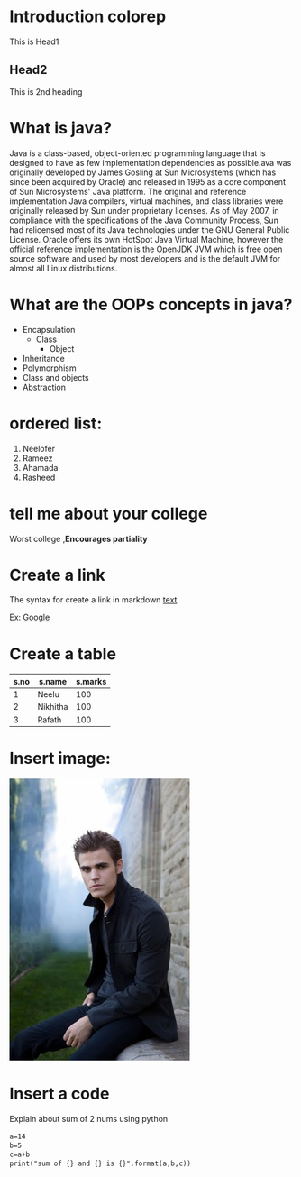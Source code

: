 # Introduction colorep
This is Head1

## Head2
This is 2nd heading

# What is java?
Java is a class-based, object-oriented programming language that is designed to have as few implementation dependencies as possible.ava was originally developed by James Gosling at Sun Microsystems (which has since been acquired by Oracle) and released in 1995 as a core component of Sun Microsystems' Java platform. The original and reference implementation Java compilers, virtual machines, and class libraries were originally released by Sun under proprietary licenses. As of May 2007, in compliance with the specifications of the Java Community Process, Sun had relicensed most of its Java technologies under the GNU General Public License. Oracle offers its own HotSpot Java Virtual Machine, however the official reference implementation is the OpenJDK JVM which is free open source software and used by most developers and is the default JVM for almost all Linux distributions.

# What are the OOPs concepts in java?
* Encapsulation 
  * Class
    * Object
* Inheritance
* Polymorphism
* Class and objects
* Abstraction

# ordered list:
1. Neelofer
2. Rameez
3. Ahamada
4. Rasheed

# tell me about your college
Worst college ,**Encourages partiality** 

# Create a link
The syntax for create a link in markdown [text](url)

Ex: [Google](https://www.google.com)

# Create a table
s.no|s.name|s.marks
----|------|---------
1|Neelu|100
2|Nikhitha|100
3|Rafath|100

# Insert image:
![alt myimg](The-Vampire-Diaries-Paul-Wesley-Stefan.jpg)

# Insert a code
Explain about sum of 2 nums using python

    a=14
    b=5
    c=a+b
    print("sum of {} and {} is {}".format(a,b,c))
